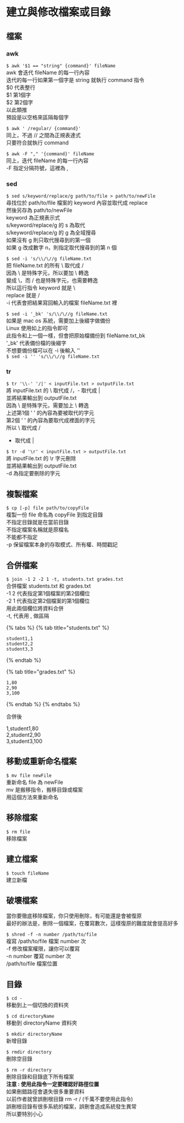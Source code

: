# 建立與修改檔案或目錄

## 檔案

### awk

`$ awk '$1 == "string" {command}' fileName`  
awk 會迭代 fileName 的每一行內容  
迭代的每一行如果第一個字是 string 就執行 command 指令  
$0 代表整行  
$1 第1個字  
$2 第2個字  
以此類推  
預設是以空格來區隔每個字

`$ awk ' /regular/ {command}'`  
同上，不過 // 之間為正規表達式  
只要符合就執行 command

`$ awk -F "," '{command}' fileName`  
同上，迭代 fileName 的每一行內容  
-F 指定分隔符號，這裡為 ,

### sed

`$ sed s/keyword/replace/g path/to/file > path/to/newFile`  
尋找位於 path/to/file 檔案的 keyword 內容並取代成 replace  
然後另存為  path/to/newFile  
keyword 為正規表示式  
s/keyword/replace/g 的 s 為取代  
s/keyword/replace/g 的 g 為全域搜尋  
如果沒有 g 則只取代搜尋到的第一個  
如果 g 改成數字 n，則指定取代搜尋到的第 n 個

`$ sed -i 's/\\/\//g fileName.txt`  
把 fileName.txt 的所有 \ 取代成 /  
因為 \ 是特殊字元，所以要加 \ 轉逸  
變成 \\，而 / 也是特殊字元，也需要轉逸  
所以這行指令 keyword 就是 \\  
replace 就是 \/  
-i 代表會把結果寫回輸入的檔案 fileName.txt 裡

`$ sed -i '_bk' 's/\\/\//g fileName.txt`  
如果是 mac os 系統，需要加上後綴字做備份  
Linux 使用如上的指令即可  
此指令和上一個一樣，但會把原始檔備份到 fileName.txt\_bk  
'\_bk' 代表備份檔的後綴字  
不想要備份檔可以在 -i 後輸入 ''  
`$ sed -i '' 's/\\/\//g fileName.txt`

### tr

`$ tr '\\-' '/|' < inputFile.txt > outputFile.txt`  
將 inputFile.txt 的 \ 取代成 /，- 取代成 \|  
並將結果輸出到 outputFile.txt  
因為 \ 是特殊字元，需要加上 \ 轉逸  
上述第1個 ' ' 的內容為要被取代的字元  
第2個 ' ' 的內容為要取代成裡面的字元  
所以 \\ 取代成 /  
- 取代成 \|

`$ tr -d '\r' < inputFile.txt > outputFile.txt`   
將 inputFile.txt 的 \r 字元刪除  
並將結果輸出到 outputFile.txt  
-d 為指定要刪除的字元

## 複製檔案

`$ cp [-p] file path/to/copyFile`  
複製一份 file 命名為 copyFile 到指定目錄  
不指定目錄就是在當前目錄  
不指定檔案名稱就是原檔名  
不能都不指定  
-p 保留檔案本身的存取模式、所有權、時間戳記

## 合併檔案

`$ join -1 2 -2 1 -t, students.txt grades.txt`  
合併檔案 students.txt 和 grades.txt  
-1 2 代表指定第1個檔案的第2個欄位  
-2 1 代表指定第2個檔案的第1個欄位  
用此兩個欄位將資料合併  
-t, 代表用 , 做區隔

{% tabs %}
{% tab title="students.txt" %}
```text
student1,1
student2,2
student3,3
```
{% endtab %}

{% tab title="grades.txt" %}
```
1,80
2,90
3,100
```
{% endtab %}
{% endtabs %}

合併後

1,student1,80  
2,student2,90  
3,student3,100

## 移動或重新命名檔案

`$ mv file newFile`  
重新命名 file 為 newFile  
mv 是搬移指令，搬移目錄或檔案  
用這個方法來重新命名

## 移除檔案

`$ rm file`  
移除檔案

## 建立檔案

`$ touch fileName`  
建立新檔

## 破壞檔案

當你要徹底移除檔案，你只使用刪除，有可能還是會被復原  
最好的辦法是，刪除一個檔案，在覆寫數次，這樣復原的難度就會提高好多

`$ shred -f -n number /path/to/file`  
複寫 /path/to/file 檔案 number 次  
-f 修改檔案權限，讓你可以覆寫  
-n number 覆寫 number 次  
/path/to/file 檔案位置

## 目錄

`$ cd -`  
移動到上一個切換的資料夾

`$ cd directoryName`  
移動到 directoryName 資料夾

`$ mkdir directoryName`  
新增目錄

`$ rmdir directory`  
刪除空目錄

`$ rm -r directory`  
刪除目錄和目錄底下所有檔案  
**注意 : 使用此指令一定要確認好路徑位置**  
如果刪錯路徑會遺失很多重要資料  
以前作者就曾誤刪根目錄 rm -r / \(千萬不要使用此指令\)  
誤刪根目錄有很多系統的檔案，誤刪會造成系統發生異常  
所以要特別小心

